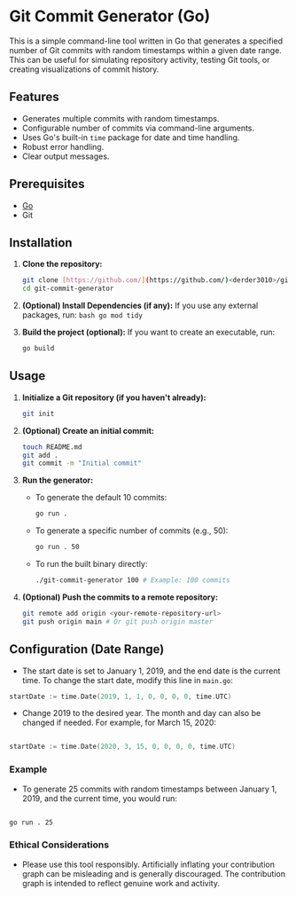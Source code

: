 # Git Commit Generator (Go)

This is a simple command-line tool written in Go that generates a specified number of Git commits with random timestamps within a given date range. This can be useful for simulating repository activity, testing Git tools, or creating visualizations of commit history.

## Features

*   Generates multiple commits with random timestamps.
*   Configurable number of commits via command-line arguments.
*   Uses Go's built-in `time` package for date and time handling.
*   Robust error handling.
*   Clear output messages.

## Prerequisites

*   [Go](https://go.dev/dl/)
*   Git

## Installation

1.  **Clone the repository:**

    ```bash
    git clone [https://github.com/](https://github.com/)<derder3010>/git-commit-generator.git
    cd git-commit-generator
    ```

2.  **(Optional) Install Dependencies (if any):**
    If you use any external packages, run:
        ```bash
        go mod tidy
        ```

3.  **Build the project (optional):**
    If you want to create an executable, run:

    ```bash
    go build
    ```

## Usage

1.  **Initialize a Git repository (if you haven't already):**

    ```bash
    git init
    ```

2.  **(Optional) Create an initial commit:**

    ```bash
    touch README.md
    git add .
    git commit -m "Initial commit"
    ```

3.  **Run the generator:**

    *   To generate the default 10 commits:

        ```bash
        go run .
        ```

    *   To generate a specific number of commits (e.g., 50):

        ```bash
        go run . 50
        ```

    *   To run the built binary directly:

        ```bash
        ./git-commit-generator 100 # Example: 100 commits
        ```

4.  **(Optional) Push the commits to a remote repository:**

    ```bash
    git remote add origin <your-remote-repository-url>
    git push origin main # Or git push origin master
    ```

## Configuration (Date Range)

*   The start date is set to January 1, 2019, and the end date is the current time. To change the start date, modify this line in `main.go`:

```go
startDate := time.Date(2019, 1, 1, 0, 0, 0, 0, time.UTC)
```
*   Change 2019 to the desired year. The month and day can also be changed if needed. For example, for March 15, 2020:

```Go

startDate := time.Date(2020, 3, 15, 0, 0, 0, 0, time.UTC)
```

### Example

*   To generate 25 commits with random timestamps between January 1, 2019, and the current time, you would run:
```Bash

go run . 25
```
### Ethical Considerations
*   Please use this tool responsibly. Artificially inflating your contribution graph can be misleading and is generally discouraged. The contribution graph is intended to reflect genuine work and activity.